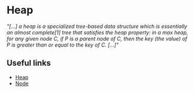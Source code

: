 # Heap
_"[...] a heap is a specialized tree-based data structure which is essentially an almost complete[1] tree that satisfies the heap property: in a max heap, for any given node C, if P is a parent node of C, then the key (the value) of P is greater than or equal to the key of C. [...]"_

## Useful links
- [Heap](https://en.wikipedia.org/wiki/Heap_(data_structure))
- [Node](https://en.wikipedia.org/wiki/Node_(computer_science))
